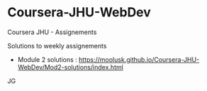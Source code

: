 # Coursera-JHU-WebDev
Coursera JHU - Assignements

Solutions to weekly assignements

- Module 2 solutions : https://moolusk.github.io/Coursera-JHU-WebDev/Mod2-solutions/index.html

JG
